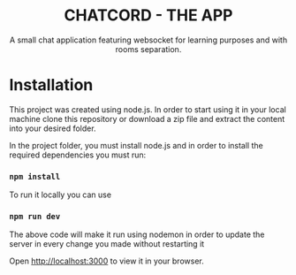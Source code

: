 <h1 align="center">CHATCORD - THE APP</h1>
<p align="center">A small chat application featuring websocket for learning purposes and with rooms separation.</p>

# Installation

This project was created using node.js. In order to start using it in your local machine clone this repository or download a zip file and extract the content into your desired folder.

In the project folder, you must install node.js and in order to install the required dependencies you must run:

### `npm install`

To run it locally you can use 

### `npm run dev`

The above code will make it run using nodemon in order to update the server in every change you made without restarting it

Open [http://localhost:3000](http://localhost:3000) to view it in your browser.
